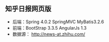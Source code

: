 ## 知乎日报网页版
- 后端：Spring 4.0.2 SpringMVC MyBatis3.2.6
- 前端：BootStrap 3.3.5 AngularJs 1.3
- 数据源： http://news-at.zhihu.com/
